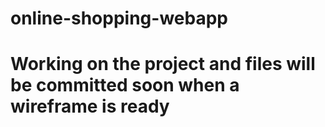 # online-shopping-webapp

# Working on the project and files will be committed soon when a wireframe is ready 

